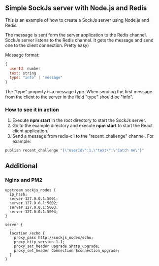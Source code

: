 ## Simple SockJs server with Node.js and Redis

This is an example of how to create a SockJs server using Node.js and Redis. 

The message is sent form the server application to the Redis channel. SockJs server listens to the Redis channel. It gets the message and send one to the client connection. Pretty easy)

Message format:
```javascript
{
  userId: number
  text: string
  type: "info" | "message"
}
```
The "type" property is a message type. When sending the first message from the client to the server in the field "type" should be "info". 

### How to see it in action
1. Execute **npm start** in the root directory to start the SockJs server.
2. Go to the example directory and execute **npm start** to start the React client application.
3. Send a message from redis-cli to the "recent_challenge" channel. For example:
```javascript
publish recent_challenge "{\"userId\":1,\"text\":\"Catch me\"}"
```
## Additional
### Nginx and PM2

```
upstream sockjs_nodes {
  ip_hash;
  server 127.0.0.1:5001;
  server 127.0.0.1:5002;
  server 127.0.0.1:5003;
  server 127.0.0.1:5004;
}

server {
  ...
  location /echo {
    proxy_pass http://sockjs_nodes/echo;
    proxy_http_version 1.1;
    proxy_set_header Upgrade $http_upgrade;
    proxy_set_header Connection $connection_upgrade;
  }
}
```
